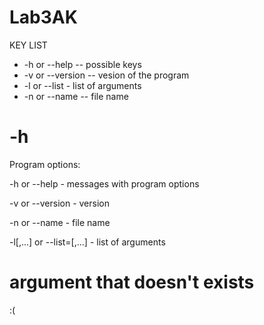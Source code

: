 # Lab3AK

KEY LIST
  - -h or --help -- possible keys  
  - -v or --version -- vesion of the program
  - -l or --list - list of arguments
  - -n or --name -- file name
  
# -h

Program options: 

  -h or --help                          - messages with program options

  -v or --version                       - version

  -n or --name                          - file name

  -l[<val1>,...] or --list=[<num1>,...] - list of arguments


# argument that doesn't exists

:(


